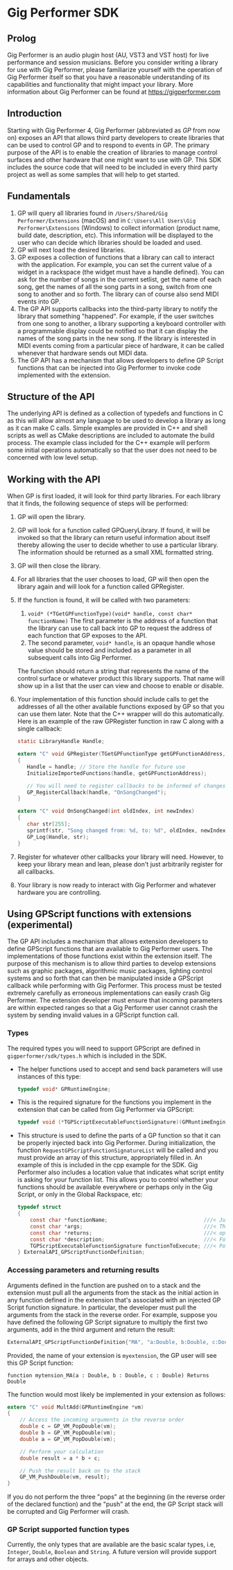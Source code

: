# Gig Performer SDK

## Prolog

Gig Performer is an audio plugin host (AU, VST3 and VST host) for live performance and session musicians.
Before you consider writing a library for use with Gig Performer, please familiarize yourself with the operation of Gig Performer itself so that you have a reasonable understanding of its capabilities and functionality that might impact your library. More information about Gig Performer can be found at https://gigperformer.com

## Introduction

Starting with Gig Performer 4, Gig Performer (abbreviated as _GP_ from now on) exposes an API that allows third party developers to create libraries that can be used to control GP and to respond to events in GP.
The primary purpose of the API is to enable the creation of libraries to manage control surfaces and other hardware that one might want to use with GP.
This SDK includes the source code that will need to be included in every third party project as well as some samples that will help to get started.

## Fundamentals

1. GP will query all libraries found in `/Users/Shared/Gig Performer/Extensions` (macOS) and in `C:\Users\All Users\Gig Performer\Extensions` (Windows) to collect information (product name, build date, description, etc).
   This information will be displayed to the user who can decide which libraries should be loaded and used.
2. GP will next load the desired libraries.
3. GP exposes a collection of functions that a library can call to interact with the application.
   For example, you can set the current value of a widget in a rackspace (the widget must have a handle defined).
   You can ask for the number of songs in the current setlist, get the name of each song, get the names of all the song parts in a song, switch from one song to another and so forth.
   The library can of course also send MIDI events into GP.
4. The GP API supports callbacks into the third-party library to notify the library that something "happened".
   For example, if the user switches from one song to another, a library supporting a keyboard controller with a programmable display could be notified so that it can display the names of the song parts in the new song.
   If the library is interested in MIDI events coming from a particular piece of hardware, it can be called whenever that hardware sends out MIDI data.
5. The GP API has a mechanism that allows developers to define GP Script functions that can be injected into Gig Performer to invoke code implemented with the extension.

## Structure of the API

The underlying API is defined as a collection of typedefs and functions in C as this will allow almost any language to be used to develop a library as long as it can make C calls.
Simple examples are provided in C++ and shell scripts as well as CMake descriptions are included to automate the build process.
The example class included for the C++ example will perform some initial operations automatically so that the user does not need to be concerned with low level setup.

## Working with the API

When GP is first loaded, it will look for third party libraries.
For each library that it finds, the following sequence of steps will be performed:

1. GP will open the library.
2. GP will look for a function called GPQueryLibrary.
   If found, it will be invoked so that the library can return useful information about itself thereby allowing the user to decide whether to use a particular library.
   The information should be returned as a small XML formatted string.
3. GP will then close the library.
4. For all libraries that the user chooses to load, GP will then open the library again and will look for a function called GPRegister.
5. If the function is found, it will be called with two parameters:

   1. `void* (*TGetGPFunctionType)(void* handle, const char* functionName)`
      The first parameter is the address of a function that the library can use to call back into GP to request the address of each function that GP exposes to the API.
   2. The second parameter, `void* handle`, is an opaque handle whose value should be stored and included as a parameter in all subsequent calls into Gig Performer.

   The function should return a string that represents the name of the control surface or whatever product this library supports.
   That name will show up in a list that the user can view and choose to enable or disable.

6. Your implementation of this function should include calls to get the addresses of all the other available functions exposed by GP so that you can use them later.
   Note that the C++ wrapper will do this automatically.
   Here is an example of the raw GPRegister function in raw C along with a single callback:

   ```c
   static LibraryHandle Handle;

   extern "C" void GPRegister(TGetGPFunctionType getGPFunctionAddress, void *handle)
   {
      Handle = handle; // Store the handle for future use
      InitializeImportedFunctions(handle, getGPFunctionAddress);

      // You will need to register callbacks to be informed of changes
      GP_RegisterCallback(handle, "OnSongChanged");
   }

   extern "C" void OnSongChanged(int oldIndex, int newIndex)
   {
      char str[255];
      sprintf(str, "Song changed from: %d, to: %d", oldIndex, newIndex);
      GP_Log(Handle, str);
   }
   ```

7. Register for whatever other callbacks your library will need.
   However, to keep your library mean and lean, please don't just arbitrarily register for all callbacks.
8. Your library is now ready to interact with Gig Performer and whatever hardware you are controlling.

## Using GPScript functions with extensions (experimental)

The GP API includes a mechanism that allows extension developers to define GPScript functions that are available to Gig Performer users.
The implementations of those functions exist within the extension itself.
The purpose of this mechanism is to allow third parties to develop extensions such as graphic packages, algorithmic music packages, lighting control systems and so forth that can then be manipulated inside a GPScript callback while performing with Gig Performer.
This process must be tested extremely carefully as erroneous implementations can easily crash Gig Performer.
The extension developer must ensure that incoming parameters are within expected ranges so that a Gig Performer user cannot crash the system by sending invalid values in a GPScript function call.

### Types

The required types you will need to support GPScript are defined in `gigperformer/sdk/types.h` which is included in the SDK.

- The helper functions used to accept and send back parameters will use instances of this type:

  ```c
  typedef void* GPRuntimeEngine;
  ```

- This is the required signature for the functions you implement in the extension that can be called from Gig Performer via GPScript:

  ```c
  typedef void (*TGPScriptExecutableFunctionSignature)(GPRuntimeEngine* vm);
  ```

- This structure is used to define the parts of a GP function so that it can be properly injected back into Gig Performer.
  During initialization, the function `RequestGPScriptFunctionSignatureList` will be called and you must provide an array of this structure, appropriately filled in.
  An example of this is included in the cpp example for the SDK.
  Gig Performer also includes a location value that indicates what script entity is asking for your function list.
  This allows you to control whether your functions should be available everywhere or perhaps only in the Gig Script, or only in the Global Rackspace, etc:

  ```c
  typedef struct
  {
      const char *functionName;                               ///< Just the name of the function
      const char *args;                                       ///< The args and the optional return type
      const char *returns;                                    ///< optional return type clause
      const char *description;                                ///< For the helper in the script editor
      TGPScriptExecutableFunctionSignature functionToExecute; ///< Pointer to the function implementation
  } ExternalAPI_GPScriptFunctionDefinition;
  ```

### Accessing parameters and returning results

Arguments defined in the function are pushed on to a stack and the extension must pull all the arguments from the stack as the initial action in any function defined in the extension that's associated with an injected GP Script function signature.
In particular, the developer must pull the arguments from the stack in the reverse order.
For example, suppose you have defined the following GP Script signature to multiply the first two arguments, add in the third argument and return the result:

```cpp
ExternalAPI_GPScriptFunctionDefinition{"MA", "a:Double, b:Double, c:Double", "Returns Double", "Mult And Add", MultAdd}
```

Provided, the name of your extension is `myextension`, the GP user will see this GP Script function:

```
function mytension_MA(a : Double, b : Double, c : Double) Returns Double
```

The function would most likely be implemented in your extension as follows:

```c
extern "C" void MultAdd(GPRuntimeEngine *vm)
{
    // Access the incoming arguments in the reverse order
    double c = GP_VM_PopDouble(vm);
    double b = GP_VM_PopDouble(vm);
    double a = GP_VM_PopDouble(vm);

    // Perform your calculation
    double result = a * b + c;

    // Push the result back on to the stack
    GP_VM_PushDouble(vm, result);
}
```

If you do not perform the three "pops" at the beginning (in the reverse order of the declared function) and the "push" at the end, the GP Script stack will be corrupted and Gig Performer will crash.

### GP Script supported function types

Currently, the only types that are available are the basic scalar types, i.e, `Integer`, `Double`, `Boolean` and `String`.
A future version will provide support for arrays and other objects.
